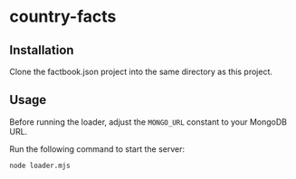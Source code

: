 # country-facts

## Installation

Clone the factbook.json project into the same directory as this project.

## Usage

Before running the loader, adjust the `MONGO_URL` constant to your MongoDB URL.

Run the following command to start the server:

```bash
node loader.mjs
```

